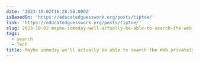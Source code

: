 ```yaml
---
date: '2023-10-02T16:28:56.000Z'
isBasedOn: 'https://educatedguesswork.org/posts/tiptoe/'
link: 'https://educatedguesswork.org/posts/tiptoe/'
slug: 2023-10-02-maybe-someday-well-actually-be-able-to-search-the-web-privately
tags:
  - search
  - Tech
title: Maybe someday we'll actually be able to search the Web privately
---
```


